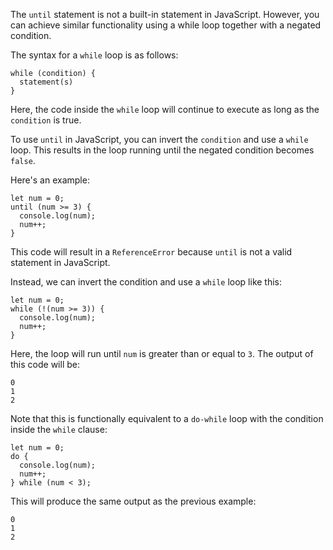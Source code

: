 The `until` statement is not a built-in statement in JavaScript. However, you can achieve similar functionality using a while loop together with a negated condition.

The syntax for a `while` loop is as follows:

```
while (condition) {
  statement(s)
}
```

Here, the code inside the `while` loop will continue to execute as long as the `condition` is true.

To use `until` in JavaScript, you can invert the `condition` and use a `while` loop. This results in the loop running until the negated condition becomes `false`.

Here's an example:

```
let num = 0;
until (num >= 3) {
  console.log(num);
  num++;
}
```

This code will result in a `ReferenceError` because `until` is not a valid statement in JavaScript.

Instead, we can invert the condition and use a `while` loop like this:

```
let num = 0;
while (!(num >= 3)) {
  console.log(num);
  num++;
}
```

Here, the loop will run until `num` is greater than or equal to `3`. The output of this code will be:

```
0
1
2
```

Note that this is functionally equivalent to a `do-while` loop with the condition inside the `while` clause:

```
let num = 0;
do {
  console.log(num);
  num++;
} while (num < 3);
```

This will produce the same output as the previous example:

```
0
1
2
```